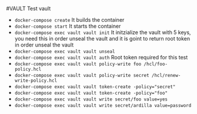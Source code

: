 #VAULT
Test vault

- `docker-compose create` It builds the container
- `docker-compose start` It starts the container
- `docker-compose exec vault vault init` It initzialize the vault with 5 keys, you need this in order unseal the vault and it is goint to return root token in order unseal the vault
- `docker-compose exec vault vault unseal`
- `docker-compose exec vault vault auth` Root token required for this test
- `docker-compose exec vault vault policy-write foo /hcl/foo-policy.hcl`
- `docker-compose exec vault vault policy-write secret /hcl/renew-write-policy.hcl`
- `docker-compose exec vault vault token-create -policy="secret"`
- `docker-compose exec vault vault token-create -policy="foo"`
- `docker-compose exec vault vault write secret/foo value=yes`
- `docker-compose exec vault vault write secret/ardilla value=password`

